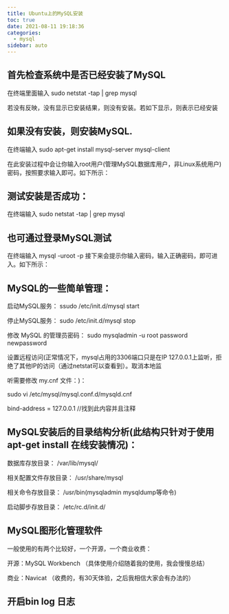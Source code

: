 ```yaml
---
title: Ubuntu上的MySQL安装
toc: true
date: 2021-08-11 19:18:36
categories:
  - mysql
sidebar: auto
---
```



## 首先检查系统中是否已经安装了MySQL

在终端里面输入 sudo netstat -tap | grep mysql

若没有反映，没有显示已安装结果，则没有安装。若如下显示，则表示已经安装


## 如果没有安装，则安装MySQL.

在终端输入 sudo apt-get install mysql-server mysql-client



在此安装过程中会让你输入root用户(管理MySQL数据库用户，非Linux系统用户)密码，按照要求输入即可。如下所示：



## 测试安装是否成功：

在终端输入 sudo netstat -tap | grep mysql



## 也可通过登录MySQL测试

在终端输入 mysql -uroot -p 接下来会提示你输入密码，输入正确密码，即可进入。如下所示：


## MySQL的一些简单管理：

启动MySQL服务： ssudo /etc/init.d/mysql start

停止MySQL服务： sudo /etc/init.d/mysql stop

修改 MySQL 的管理员密码： sudo mysqladmin -u root password newpassword

设置远程访问(正常情况下，mysql占用的3306端口只是在IP 127.0.0.1上监听，拒绝了其他IP的访问（通过netstat可以查看到）。取消本地监

听需要修改 my.cnf 文件：)：

sudo vi /etc/mysql/mysql.conf.d/mysqld.cnf

bind-address = 127.0.0.1 //找到此内容并且注释

## MySQL安装后的目录结构分析(此结构只针对于使用apt-get install 在线安装情况)：

数据库存放目录： /var/lib/mysql/

相关配置文件存放目录： /usr/share/mysql

相关命令存放目录： /usr/bin(mysqladmin mysqldump等命令)

启动脚步存放目录： /etc/rc.d/init.d/

## MySQL图形化管理软件

一般使用的有两个比较好，一个开源，一个商业收费：

开源：MySQL Workbench （具体使用介绍随着我的使用，我会慢慢总结）

商业：Navicat （收费的，有30天体验，之后我相信大家会有办法的）


## 开启bin log 日志
